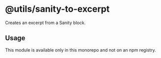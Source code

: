 # @utils/sanity-to-excerpt

Creates an excerpt from a Sanity block.

## Usage

This module is available only in this monorepo and not on an npm registry.